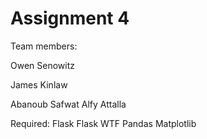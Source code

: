 # Assignment 4
Team members:  

Owen Senowitz  

James Kinlaw  

Abanoub Safwat Alfy Attalla  


Required:
 Flask
 Flask WTF
 Pandas
 Matplotlib
